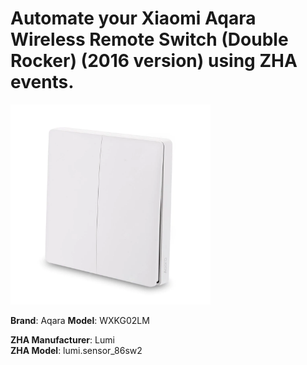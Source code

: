 
Automate your Xiaomi Aqara Wireless Remote Switch (Double Rocker) (2016 version) using ZHA events.
=====================

<img src="wxkg02lm.jpg" width="320">

**Brand**: Aqara
**Model**: WXKG02LM

**ZHA Manufacturer**: Lumi  
**ZHA Model**: lumi.sensor_86sw2
